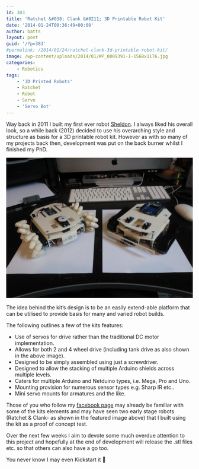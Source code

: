 ```yaml
---
id: 383
title: 'Ratchet &#038; Clank &#8211; 3D Printable Robot Kit'
date: '2014-01-24T00:36:49+00:00'
author: batts
layout: post
guid: '/?p=383'
#permalink: /2014/01/24/ratchet-clank-3d-printable-robot-kit/
image: /wp-content/uploads/2014/01/WP_0009391-1-1568x1176.jpg
categories:
    - Robotics
tags:
    - '3D Printed Robots'
    - Ratchet
    - Robot
    - Servo
    - 'Servo Bot'
---
```


Way back in 2011 I built my first ever robot [Sheldon](/journal/rip-sheldon-1-0-hello-sheldon-2-0/ "RIP Sheldon 1.0 – Hello Sheldon 2.0"). I always liked his overall look, so a while back (2012) decided to use his overarching style and structure as basis for a 3D printable robot kit. However as with so many of my projects back then, development was put on the back burner whilst I finished my PhD.

[![](/wp-content/uploads/2014/01/WP_0009391-1.jpg)](/wp-content/uploads/2014/01/WP_0009391-1.jpg)

The idea behind the kit’s design is to be an easily extend-able platform that can be utilised to provide basis for many and varied robot builds.

The following outlines a few of the kits features:

- Use of servos for drive rather than the traditional DC motor implementation.
- Allows for both 2 and 4 wheel drive (including tank drive as also shown in the above image).
- Designed to be simply assembled using just a screwdriver.
- Designed to allow the stacking of multiple Arduino shields across multiple levels.
- Caters for multiple Arduino and Netduino types, i.e. Mega, Pro and Uno.
- Mounting provision for numerous sensor types e.g. Sharp IR etc..
- Mini servo mounts for armatures and the like.

Those of you who follow my [facebook page](http://facebook.com/adropinthedigitalocean "dyadica on facebook") may already be familiar with some of the kits elements and may have seen two early stage robots (Ratchet &amp; Clank- as shown in the featured image above) that I built using the kit as a proof of concept test.

Over the next few weeks I aim to devote some much overdue attention to this project and hopefully at the end of development will release the .stl files etc. so that others can also have a go too.

You never know I may even Kickstart it 🙂